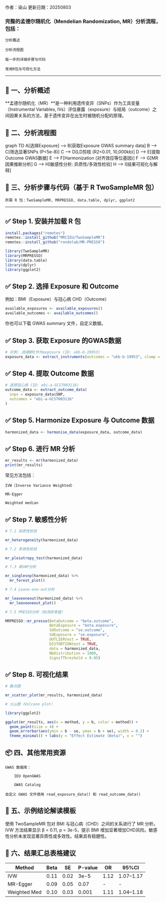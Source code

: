 作者：染山    更新日期：20250803

### 完整的孟德尔随机化（Mendelian Randomization, MR）分析流程，包括：

    分析概述

    分析流程图

    每一步的详细步骤与代码

    常用R包与可视化方法

---

## 🧬 一、分析概述

**孟德尔随机化（MR）**是一种利用遗传变异（SNPs）作为工具变量（Instrumental Variables, IVs）评估暴露（exposure）与结局（outcome）之间因果关系的方法，基于遗传变异在出生时被随机分配的原理。

## 🔁 二、分析流程图

graph TD
  A[选择Exposure] --> B[获取Exposure GWAS summary data]
  B --> C[筛选显著SNPs (P<5e-8)]
  C --> D[LD剪枝 (R2<0.01, 10,000kb)]
  D --> E[提取Outcome GWAS数据]
  E --> F[Harmonization (对齐效应等位基因)]
  F --> G[MR因果推断分析]
  G --> H[敏感性分析: 异质性/多效性检验]
  H --> I[结果可视化与解释]

## 🧪 三、分析步骤与代码（基于 R TwoSampleMR 包）

    所需 R 包：TwoSampleMR, MRPRESSO, data.table, dplyr, ggplot2

---

## ✅ Step 1. 安装并加载 R 包

```r
install.packages("remotes")
remotes::install_github("MRCIEU/TwoSampleMR")
remotes::install_github("rondolab/MR-PRESSO")

library(TwoSampleMR)
library(MRPRESSO)
library(data.table)
library(dplyr)
library(ggplot2)
```

## ✅ Step 2. 选择 Exposure 和 Outcome

例如：BMI（Exposure）与冠心病 CHD（Outcome）

```r
available_exposures <- available_exposures()
available_outcomes <- available_outcomes()
```

你也可以下载 GWAS summary 文件，自定义数据。

## ✅ Step 3. 获取 Exposure 的GWAS数据

```r
# 示例: 选择BMI作为exposure (ID: ukb-b-19953)
exposure_data <- extract_instruments(outcomes = "ukb-b-19953", clump = TRUE)
```

## ✅ Step 4. 提取 Outcome 数据

```r
# 选择冠心病 (ID: ebi-a-GCST003116)
outcome_data <- extract_outcome_data(
  snps = exposure_data$SNP,
  outcomes = "ebi-a-GCST003116"
)
```

## ✅ Step 5. Harmonize Exposure 与 Outcome 数据

```r
harmonized_data <- harmonise_data(exposure_data, outcome_data)
```

## ✅ Step 6. 进行 MR 分析

```r
mr_results <- mr(harmonized_data)
print(mr_results)
```

常见方法包括：

    IVW（Inverse Variance Weighted）

    MR-Egger

    Weighted median

## ✅ Step 7. 敏感性分析

```r
# 7.1 异质性检验

mr_heterogeneity(harmonized_data)

# 7.2 多效性检验

mr_pleiotropy_test(harmonized_data)

# 7.3 单SNP分析

mr_singlesnp(harmonized_data) %>%
  mr_forest_plot()

# 7.4 Leave-one-out分析

mr_leaveoneout(harmonized_data) %>%
  mr_leaveoneout_plot()

# 7.5 PRESSO分析（检测异常值）

MRPRESSO::mr_presso(BetaOutcome = "beta.outcome",
                    BetaExposure = "beta.exposure",
                    SdOutcome = "se.outcome",
                    SdExposure = "se.exposure",
                    OUTLIERtest = TRUE,
                    DISTORTIONtest = TRUE,
                    data = harmonized_data,
                    NbDistribution = 1000,
                    SignifThreshold = 0.05)
```

## ✅ Step 8. 可视化结果

```r
# 散点图

mr_scatter_plot(mr_results, harmonized_data)

# 火山图（Volcano plot）

library(ggplot2)

ggplot(mr_results, aes(x = method, y = b, color = method)) +
  geom_point(size = 4) +
  geom_errorbar(aes(ymin = b - se, ymax = b + se), width = 0.2) +
  theme_minimal() + labs(y = "Effect Estimate (Beta)", x = "")
```

## 📦 四、其他常用资源

    GWAS 数据库：

        IEU OpenGWAS

        GWAS Catalog

    自定义 GWAS 文件使用 read_exposure_data() 和 read_outcome_data()

## 📝 五、示例结论解读模板

使用 TwoSampleMR 包对 BMI 与冠心病（CHD）之间的关系进行了 MR 分析。IVW 方法结果显示 β = 0.11, p = 3e-5，提示 BMI 增加显著增加CHD风险。敏感性分析未发现显著异质性或多效性。结果具有稳健性。

## 📁 六、结果汇总表格建议
| Method	| Beta	| SE	| P-value	| OR	| 95%CI |
|----|----|----|----|----|----|
| IVW	| 0.11	| 0.02	| 3e-5	| 1.12	| 1.07–1.17 |
| MR-Egger	| 0.09	| 0.05	| 0.07	| -	| - |
| Weighted Med	| 0.10	| 0.03	| 0.001	| 1.11	| 1.04–1.18 |
